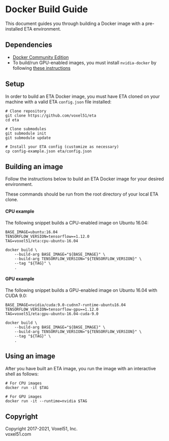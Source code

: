 # Docker Build Guide

This document guides you through building a Docker image with a pre-installed
ETA environment.

## Dependencies

-   [Docker Community Edition](https://hub.docker.com/search/?type=edition&offering=community)
-   To build/run GPU-enabled images, you must install `nvidia-docker` by
    following [these instructions](https://github.com/NVIDIA/nvidia-docker)

## Setup

In order to build an ETA Docker image, you must have ETA cloned on your machine
with a valid ETA `config.json` file installed:

```shell
# Clone repository
git clone https://github.com/voxel51/eta
cd eta

# Clone submodules
git submodule init
git submodule update

# Install your ETA config (customize as necessary)
cp config-example.json eta/config.json
```

## Building an image

Follow the instructions below to build an ETA Docker image for your desired
environment.

These commands should be run from the root directory of your local ETA clone.

#### CPU example

The following snippet builds a CPU-enabled image on Ubuntu 16.04:

```shell
BASE_IMAGE=ubuntu:16.04
TENSORFLOW_VERSION=tensorflow==1.12.0
TAG=voxel51/eta:cpu-ubuntu-16.04

docker build \
    --build-arg BASE_IMAGE="${BASE_IMAGE}" \
    --build-arg TENSORFLOW_VERSION="${TENSORFLOW_VERSION}" \
    --tag "${TAG}" \
    .
```

#### GPU example

The following snippet builds a GPU-enabled image on Ubuntu 16.04 with CUDA 9.0:

```shell
BASE_IMAGE=nvidia/cuda:9.0-cudnn7-runtime-ubuntu16.04
TENSORFLOW_VERSION=tensorflow-gpu==1.12.0
TAG=voxel51/eta:gpu-ubuntu-16.04-cuda-9.0

docker build \
    --build-arg BASE_IMAGE="${BASE_IMAGE}" \
    --build-arg TENSORFLOW_VERSION="${TENSORFLOW_VERSION}" \
    --tag "${TAG}" \
    .
```

## Using an image

After you have built an ETA image, you run the image with an interactive shell
as follows:

```shell
# For CPU images
docker run -it $TAG

# For GPU images
docker run -it --runtime=nvidia $TAG
```

## Copyright

Copyright 2017-2021, Voxel51, Inc.<br> voxel51.com
